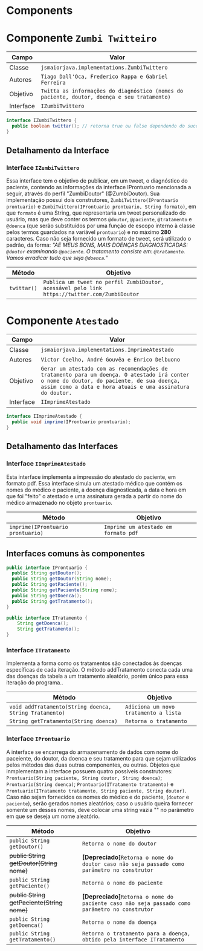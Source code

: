 
# Components

# Componente `Zumbi Twitteiro`

Campo | Valor
----- | -----
Classe | `jsmaiorjava.implementations.ZumbiTwittero`
Autores | `Tiago Dall'Oca, Frederico Rappa e Gabriel Ferreira`
Objetivo | `Twitta as informações do diagnóstico (nomes do paciente, doutor, doença e seu tratamento)`
Interface | `IZumbiTwittero`
~~~java
interface IZumbiTwittero {
  public boolean twittar(); // retorna true ou false dependendo do sucesso
}
~~~

## Detalhamento da Interface

### Interface `IZumbiTwittero`

Essa interface tem o objetivo de publicar, em um tweet, o diagnóstico do paciente, contendo as informações da interface IProntuario mencionada a seguir, através do perfil "ZumbiDoutor" (@ZumbiDoutor). Sua implementação possui dois construtores, `ZumbiTwittero(IProntuario prontuario)` e `ZumbiTwittero(IProntuario prontuario, String formato)`, em que `formato` é uma String, que representaria um tweet personalizado do usuário, mas que deve conter os termos `@doutor`, `@paciente`, `@tratamento` e `@doenca` (que serão substituídos por uma função de escopo interno à classe pelos termos guardados na variável `prontuario`) e no máximo **280** caracteres. Caso não seja fornecido um formato de tweet, será utilizado o padrão, da forma:
*"AE MEUS BONS, MAIS DOENÇAS DIAGNOSTICADAS: `@doutor` examinando `@paciente`. O tratamento consiste em: `@tratamento`. Vamos erradicar tudo que seja `@doenca`.*"

Método | Objetivo
-------| --------
`twittar()` | `Publica um tweet no perfil ZumbiDoutor, acessável pelo link https://twitter.com/ZumbiDoutor`

# Componente `Atestado`

Campo | Valor
----- | -----
Classe | `jsmaiorjava.implementations.ImprimeAtestado`
Autores | `Victor Coelho, André Gouvêa e Enrico Delbuono`
Objetivo | `Gerar um atestado com as recomendações de tratamento para um doença. O atestado irá conter o nome do doutor, do paciente, de sua doença, assim como a data e hora atuais e uma assinatura do doutor.`
Interface | `IImprimeAtestado`
~~~java
interface IImprimeAtestado {
  public void imprime(IProntuario prontuario);
}
~~~


## Detalhamento das Interfaces

### Interface `IImprimeAtestado`

Esta interface implementa a impressão do atestado do paciente, em formato pdf. Essa interface simula um atestado médico que contém os nomes do médico e paciente, a doença diagnosticada, a data e hora em que foi "feito" o atestado e uma assinatura gerada a partir do nome do médico armazenado no objeto `prontuario`.

Método | Objetivo
-------| --------
`imprime(IProntuario prontuario)` | `Imprime um atestado em formato pdf`


## Interfaces comuns às componentes

~~~java
public interface IProntuario {
  public String getDoutor();
  public String getDoutor(String nome);
  public String getPaciente();
  public String getPaciente(String nome);
  public String getDoenca();
  public String getTratamento();
}

public interface ITratamento {
    String getDoenca();
    String getTratamento();
}
~~~

### Interface `ITratamento`
Implementa a forma como os tratamentos são conectados às doenças específicas de cada iteração.
 O método addTratamento conecta cada uma das doenças da tabela a um tratamento aleatório, porém
único para essa iteração do programa..

Método | Objetivo
-------| --------
`void addTratamento(String doenca, String Tratamento)` | `Adiciona um novo tratamento a lista`
`String getTratamento(String doenca)` | `Retorna o tratamento`

### Interface `IProntuario`
A interface se encarrega do armazenamento de dados com nome do paceiente, do doutor, da doenca e seu tratamento para que sejam utilizados pelos métodos das duas outras componentes, ou outras. Objetos que inmplementam a interface possuem quatro possíveis construtores: `Prontuario(String paciente, String doutor, String doenca)`; `Prontuario(String doenca)`; `Prontuario(ITratamento tratamento)` e `Prontuario(ITratamento tratamento, String paciente, String doutor)`. Caso não sejam fornecidos os nomes do médico e do paciente, (`doutor` e `paciente`), serão gerados nomes aleatórios; caso o usuário queira fornecer somente um desses nomes, deve colocar uma string vazia "" no parâmetro em que se deseja um nome aleatório.

Método | Objetivo
-------| --------
`public String getDoutor()` | `Retorna o nome do doutor`
~~public String getDoutor(String nome)~~ | **[Depreciado]**`Retorna o nome do doutor caso não seja passado como parâmetro no construtor`
`public String getPaciente()` | `Retorna o nome do paciente`
~~public String getPaciente(String nome)~~ | **[Depreciado]**`Retorna o nome do paciente caso não seja passado como parâmetro no construtor`
`public String getDoenca()` | `Retorna o nome da doença`
`public String getTratamento()` | `Retorna o tratamento para a doença, obtido pela interface ITratamento`

